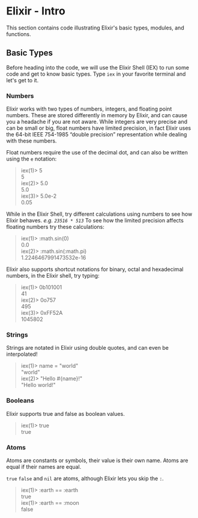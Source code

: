 # Elixir - Intro

This section contains code illustrating Elixir's basic types, modules, and functions.

## Basic Types

Before heading into the code, we will use the Elixir Shell (IEX) to run some code and get to know basic types.
Type `iex` in your favorite terminal and let's get to it.

### Numbers

Elixir works with two types of numbers, integers, and floating point numbers. These are stored differently in memory by Elixir, and can cause you a headache if you are not aware. While integers are very precise and can be small or big, float numbers have limited precision, in fact Elixir uses the 64-bit IEEE 754-1985 “double precision” representation while dealing with these numbers.

Float numbers require the use of the decimal dot, and can also be written using the `e` notation:

> iex(1)> 5  
> 5  
> iex(2)> 5.0  
> 5.0  
> iex(3)> 5.0e-2  
> 0.05

While in the Elixir Shell, try different calculations using numbers to see how Elixir behaves. *e.g. `23516 * 513`*
To see how the limited precision affects floating numbers try these calculations:

> iex(1)> :math.sin(0)  
> 0.0  
> iex(2)> :math.sin(:math.pi)  
> 1.2246467991473532e-16

Elixir also supports shortcut notations for binary, octal and hexadecimal numbers, in the Elixir shell, try typing:

> iex(1)> 0b101001  
> 41  
> iex(2)> 0o757  
> 495  
> iex(3)> 0xFF52A  
> 1045802

### Strings

Strings are notated in Elixir using double quotes, and can even be interpolated!

> iex(1)> name = "world"  
> "world"  
> iex(2)> "Hello #{name}!"  
> "Hello world!"

### Booleans

Elixir supports true and false as boolean values.

> iex(1)> true  
> true

### Atoms

Atoms are constants or symbols, their value is their own name. Atoms are equal if their names are equal.

`true` `false` and `nil` are atoms, although Elixir lets you skip the `:`.

> iex(1)> :earth == :earth  
> true  
> iex(1)> :earth == :moon  
> false

